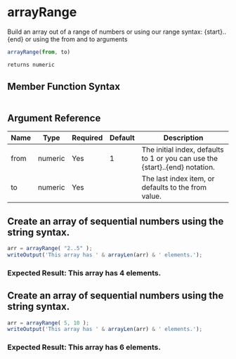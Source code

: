 # arrayRange

Build an array out of a range of numbers or using our range syntax: {start}..{end} or using the from and to arguments

```javascript
arrayRange(from, to)
```

```javascript
returns numeric
```

## Member Function Syntax

```javascript

```

## Argument Reference

| Name | Type | Required | Default | Description |
| --- | --- | --- | --- | --- |
| from | numeric | Yes | 1 | The initial index, defaults to 1 or you can use the {start}..{end} notation. |
| to | numeric | Yes |  | The last index item, or defaults to the from value. |

## Create an array of sequential numbers using the string syntax.

```javascript
arr = arrayRange( "2..5" );
writeOutput('This array has ' & arrayLen(arr) & ' elements.');
```

### Expected Result: This array has 4 elements.

## Create an array of sequential numbers using the string syntax.

```javascript
arr = arrayRange( 5, 10 );
writeOutput('This array has ' & arrayLen(arr) & ' elements.');
```

### Expected Result: This array has 6 elements.

